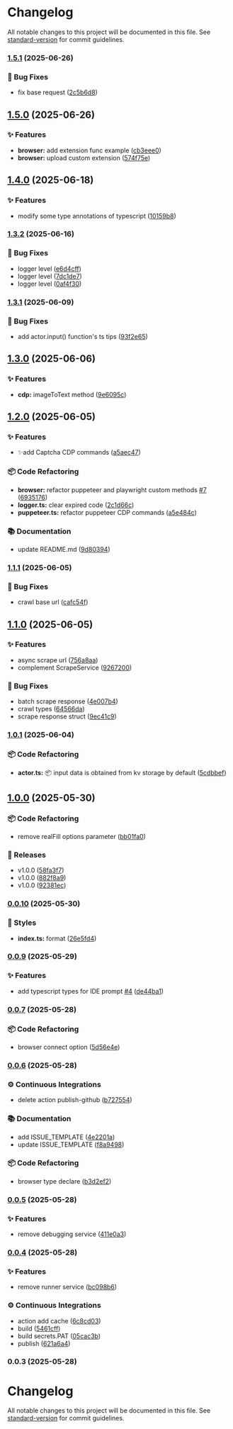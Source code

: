 # Changelog

All notable changes to this project will be documented in this file. See [standard-version](https://github.com/conventional-changelog/standard-version) for commit guidelines.

### [1.5.1](https://github.com/scrapeless-ai/sdk-node/compare/v1.5.0...v1.5.1) (2025-06-26)

### 🐛 Bug Fixes

- fix base request ([2c5b6d8](https://github.com/scrapeless-ai/sdk-node/commit/2c5b6d89f65ad4a6d349920af2118750ac0c22fe))

## [1.5.0](https://github.com/scrapeless-ai/sdk-node/compare/v1.4.0...v1.5.0) (2025-06-26)

### ✨ Features

- **browser:** add extension func example ([cb3eee0](https://github.com/scrapeless-ai/sdk-node/commit/cb3eee04a4e8f412f52ccebddf18edc9779f430f))
- **browser:** upload custom extension ([574f75e](https://github.com/scrapeless-ai/sdk-node/commit/574f75e85acbe8ab084e0b06007fbbb7084b70ac))

## [1.4.0](https://github.com/scrapeless-ai/sdk-node/compare/v1.3.2...v1.4.0) (2025-06-18)

### ✨ Features

- modify some type annotations of typescript ([10159b8](https://github.com/scrapeless-ai/sdk-node/commit/10159b8fe4a71a345ef8392a441fd0b754b31f6a))

### [1.3.2](https://github.com/scrapeless-ai/sdk-node/compare/v1.3.1...v1.3.2) (2025-06-16)

### 🐛 Bug Fixes

- logger level ([e6d4cff](https://github.com/scrapeless-ai/sdk-node/commit/e6d4cff7b3b4368eb1b3cb3958130d5c76cba40d))
- logger level ([7dc1de7](https://github.com/scrapeless-ai/sdk-node/commit/7dc1de7d078a1ba8048d0c088ece1fc06b516e71))
- logger level ([0af4f30](https://github.com/scrapeless-ai/sdk-node/commit/0af4f30b4e54f1c042469b522c6b8622eb511694))

### [1.3.1](https://github.com/scrapeless-ai/sdk-node/compare/v1.3.0...v1.3.1) (2025-06-09)

### 🐛 Bug Fixes

- add actor.input() function's ts tips ([93f2e65](https://github.com/scrapeless-ai/sdk-node/commit/93f2e6555530914e8e210ce1fedfaeaf72a44474))

## [1.3.0](https://github.com/scrapeless-ai/sdk-node/compare/v1.2.0...v1.3.0) (2025-06-06)

### ✨ Features

- **cdp:** imageToText method ([9e6095c](https://github.com/scrapeless-ai/sdk-node/commit/9e6095ca393e46c9465512282152541276640920))

## [1.2.0](https://github.com/scrapeless-ai/sdk-node/compare/v1.1.1...v1.2.0) (2025-06-05)

### ✨ Features

- ✨add Captcha CDP commands ([a5aec47](https://github.com/scrapeless-ai/sdk-node/commit/a5aec470124e45ab0ba7cf6b06fd5145af7ed701))

### 📦 Code Refactoring

- **browser:** refactor puppeteer and playwright custom methods [#7](https://github.com/scrapeless-ai/sdk-node/issues/7) ([6935176](https://github.com/scrapeless-ai/sdk-node/commit/69351766f871830ae9f85f85337103cb2ba93743))
- **logger.ts:** clear expired code ([2c1d66c](https://github.com/scrapeless-ai/sdk-node/commit/2c1d66c0e964f8e8dc08fd4a5054748ff49e87c0))
- **puppeteer.ts:** refactor puppeteer CDP commands ([a5e484c](https://github.com/scrapeless-ai/sdk-node/commit/a5e484c98980a2c8ecba7a7f445aa7d7019fd13c))

### 📚 Documentation

- update README.md ([9d80394](https://github.com/scrapeless-ai/sdk-node/commit/9d80394757c21b8e0e94e52f5b2c961e960bd82b))

### [1.1.1](https://github.com/scrapeless-ai/sdk-node/compare/v1.1.0...v1.1.1) (2025-06-05)

### 🐛 Bug Fixes

- crawl base url ([cafc54f](https://github.com/scrapeless-ai/sdk-node/commit/cafc54f20680c6869b98b1147ad7a4142fd3698a))

## [1.1.0](https://github.com/scrapeless-ai/sdk-node/compare/v1.0.1...v1.1.0) (2025-06-05)

### ✨ Features

- async scrape url ([756a8aa](https://github.com/scrapeless-ai/sdk-node/commit/756a8aa2deb7e646c050ce8e4e3bdf4ef62b4b53))
- complement ScrapeService ([9267200](https://github.com/scrapeless-ai/sdk-node/commit/9267200c36cc73f41fac1720854cddba62c564ed))

### 🐛 Bug Fixes

- batch scrape response ([4e007b4](https://github.com/scrapeless-ai/sdk-node/commit/4e007b47d53b3d390a74a6dd52a0cfd665d01a35))
- crawl types ([64566da](https://github.com/scrapeless-ai/sdk-node/commit/64566da939eb4e46c375738f3aaeecd187851d02))
- scrape response struct ([9ec41c9](https://github.com/scrapeless-ai/sdk-node/commit/9ec41c9bebab60de81f1379a849c0dbec90a0b4c))

### [1.0.1](https://github.com/scrapeless-ai/sdk-node/compare/v1.0.0...v1.0.1) (2025-06-04)

### 📦 Code Refactoring

- **actor.ts:** 📦 input data is obtained from kv storage by default ([5cdbbef](https://github.com/scrapeless-ai/sdk-node/commit/5cdbbef15dfd819e8a78bac09a25b4eedd73e543))

## [1.0.0](https://github.com/scrapeless-ai/sdk-node/compare/v0.0.10...v1.0.0) (2025-05-30)

### 📦 Code Refactoring

- remove realFill options parameter ([bb01fa0](https://github.com/scrapeless-ai/sdk-node/commit/bb01fa0783d5ca06de1815dc8c9df175051aea11))

### 🚀 Releases

- v1.0.0 ([58fa3f7](https://github.com/scrapeless-ai/sdk-node/commit/58fa3f7334f36d3e817015a553dbecc7acc2256c))
- v1.0.0 ([882f8a9](https://github.com/scrapeless-ai/sdk-node/commit/882f8a9d9fa0c350909d4bd66d5f4cea8b7e3072))
- v1.0.0 ([92381ec](https://github.com/scrapeless-ai/sdk-node/commit/92381ec6ab1a5b5d9f0aedcb99c0cb2c78f0a819))

### [0.0.10](https://github.com/scrapeless-ai/sdk-node/compare/v0.0.9...v0.0.10) (2025-05-30)

### 💎 Styles

- **index.ts:** format ([26e5fd4](https://github.com/scrapeless-ai/sdk-node/commit/26e5fd483f3baadaabae705a8b2a9e0c0045c620))

### [0.0.9](https://github.com/scrapeless-ai/sdk-node/compare/v0.0.7...v0.0.9) (2025-05-29)

### ✨ Features

- add typescript types for IDE prompt [#4](https://github.com/scrapeless-ai/sdk-node/issues/4) ([de44ba1](https://github.com/scrapeless-ai/sdk-node/commit/de44ba1d663f94df3942cde49a417024c8201c0a))

### [0.0.7](https://github.com/scrapeless-ai/sdk-node/compare/v0.0.6...v0.0.7) (2025-05-28)

### 📦 Code Refactoring

- browser connect option ([5d56e4e](https://github.com/scrapeless-ai/sdk-node/commit/5d56e4eeee43f7d153580daff324fd79327f4d39))

### [0.0.6](https://github.com/scrapeless-ai/sdk-node/compare/v0.0.5...v0.0.6) (2025-05-28)

### ⚙️ Continuous Integrations

- delete action publish-github ([b727554](https://github.com/scrapeless-ai/sdk-node/commit/b727554efbbe96d28ce39b094bc51f22c04c6e96))

### 📚 Documentation

- add ISSUE_TEMPLATE ([4e2201a](https://github.com/scrapeless-ai/sdk-node/commit/4e2201a3be83e0e0327be8f910b8cb7b60b12d54))
- update ISSUE_TEMPLATE ([f8a9498](https://github.com/scrapeless-ai/sdk-node/commit/f8a94985253364f97a3b3d702f1af212159f4f55))

### 📦 Code Refactoring

- browser type declare ([b3d2ef2](https://github.com/scrapeless-ai/sdk-node/commit/b3d2ef2d4889113584d1d4c1e393fd2303747592))

### [0.0.5](https://github.com/scrapeless-ai/sdk-node/compare/v0.0.4...v0.0.5) (2025-05-28)

### ✨ Features

- remove debugging service ([411e0a3](https://github.com/scrapeless-ai/sdk-node/commit/411e0a3ea5f611a46b51bc45b4abc3edcc5afd88))

### [0.0.4](https://github.com/scrapeless-ai/sdk-node/compare/v0.0.3...v0.0.4) (2025-05-28)

### ✨ Features

- remove runner service ([bc098b6](https://github.com/scrapeless-ai/sdk-node/commit/bc098b62492362e3750a40dc2e71fca5a0bd06e0))

### ⚙️ Continuous Integrations

- action add cache ([6c8cd03](https://github.com/scrapeless-ai/sdk-node/commit/6c8cd0367398a01c66052d5422edaa1607e106ec))
- build ([5461cff](https://github.com/scrapeless-ai/sdk-node/commit/5461cff6ff2f549cbad66dd964869bad83793968))
- build secrets.PAT ([05cac3b](https://github.com/scrapeless-ai/sdk-node/commit/05cac3bec8aff3f626996d34735fbdb87545080c))
- publish ([621a6a4](https://github.com/scrapeless-ai/sdk-node/commit/621a6a4f0c9788a4e8fb848c67e12f23853ccba1))

### 0.0.3 (2025-05-28)

# Changelog

All notable changes to this project will be documented in this file. See [standard-version](https://github.com/conventional-changelog/standard-version) for commit guidelines.
